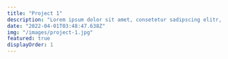 ```yaml
---
title: "Project 1"
description: "Lorem ipsum dolor sit amet, consetetur sadipscing elitr, sed diam nonumy eirmod tempor "
date: "2022-04-01T03:48:47.638Z"
img: "/images/project-1.jpg"
featured: true
displayOrder: 1
---
```

